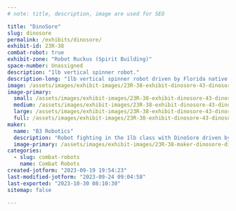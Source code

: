```yaml
---
# note: title, description, image are used for SEO

title: "DinoSore"
slug: dinosore
permalink: /exhibits/dinosore/
exhibit-id: 23R-38
combat-robot: true
exhibit-zone: "Robot Ruckus (Spirit Building)"
space-number: Unassigned
description: "1lb vertical spinner robot."
description-long: "1lb vertical spinner robot driven by Florida native Bradley Blanton who moved to Cleveland over two years ago but comes back down for Maker Faire every year to see his friends in the combat robotics community."
image: /assets/images/exhibit-images/23R-38-exhibit-dinosore-43-dinosore-7532-large.jpg
image-primary: 
  small: /assets/images/exhibit-images/23R-38-exhibit-dinosore-43-dinosore-7532-small.jpg
  medium: /assets/images/exhibit-images/23R-38-exhibit-dinosore-43-dinosore-7532-medium.jpg
  large: /assets/images/exhibit-images/23R-38-exhibit-dinosore-43-dinosore-7532-large.jpg
  full: /assets/images/exhibit-images/23R-38-exhibit-dinosore-43-dinosore-7532-full.jpg
maker: 
  name: "B3 Robotics"
  description: "Robot fighting in the 1lb class with DinoSore driven by Bradley Blanton (age 10)"
  image-primary: /assets/images/exhibit-images/23R-38-maker-dinosore-dinosore-medium.jpg
categories: 
  - slug: combat-robots
    name: Combat Robots
created-jotform: "2023-09-19 19:54:23"
last-modified-jotform: "2023-09-24 09:04:58"
last-exported: "2023-10-30 08:10:30"
sitemap: false

---
```

